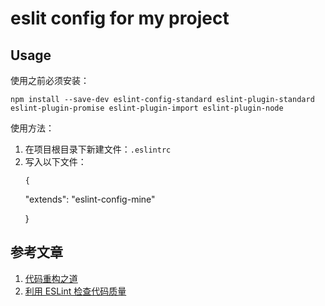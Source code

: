 #  eslit config for my project
## Usage
<p>使用之前必须安装：</p>
<code><p>npm install --save-dev eslint-config-standard eslint-plugin-standard eslint-plugin-promise eslint-plugin-import eslint-plugin-node</p></code>
<p></p>
<p>使用方法：</p>
<ol>
  <li>在项目根目录下新建文件：<code>.eslintrc</code></li>
  <li>写入以下文件：
    <pre><code>{</code></pre>
      <p>"extends": "eslint-config-mine"</p>
      <p>}</p>
    
  </li>
</ol>

## 参考文章
<ol>
  <li>
    <a href="https://mp.weixin.qq.com/s/vn5BH51CK9F1EDq7gIDODQ">代码重构之道</a>
  </li>
  <li>
    <a href="http://morning.work/page/maintainable-nodejs/getting-started-with-eslint.html">利用 ESLint 检查代码质量</a>
  </li>
</ol>

